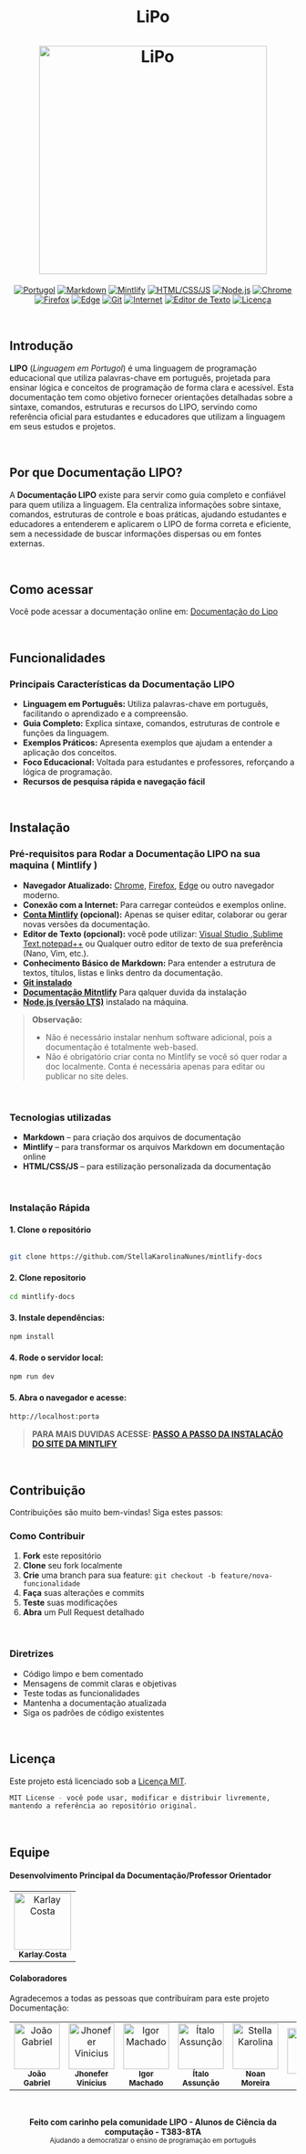  
  <h1 align="center">
      LiPo
    <br />
    <br />
    <a href="https://docs.lipolang.dev/pages">
     <img src="https://github.com/user-attachments/assets/dd2fc824-4dcf-4205-a605-b50416f45e38" alt="LiPo" height="400">
    </a>
  </h1 >

</div>

<p align="center">
  <a href="#"><img src="https://img.shields.io/badge/Português-f89d00?style=flat&logo=google-translate&logoColor=white" alt="Portugol"></a>
  <a href="#"><img src="https://img.shields.io/badge/Markdown-000000?style=flat&logo=markdown" alt="Markdown"></a>
  <a href="#"><img src="https://img.shields.io/badge/Mintlify-00C09B?style=flat&logo=mintlify&logoColor=white" alt="Mintlify"></a>
  <a href="#"><img src="https://img.shields.io/badge/HTML/CSS/JS-E34F26?style=flat&logo=html5&logoColor=white" alt="HTML/CSS/JS"></a>
  <a href="#"><img src="https://img.shields.io/badge/Node.js-339933?style=flat&logo=nodedotjs&logoColor=white" alt="Node.js"></a>
  <a href="#"><img src="https://img.shields.io/badge/Chrome-4285F4?style=flat&logo=googlechrome&logoColor=white" alt="Chrome"></a>
  <a href="#"><img src="https://img.shields.io/badge/Firefox-FF7139?style=flat&logo=firefox&logoColor=white" alt="Firefox"></a>
  <a href="#"><img src="https://img.shields.io/badge/Edge-0078D7?style=flat&logo=microsoftedge&logoColor=white" alt="Edge"></a>
  <a href="#"><img src="https://img.shields.io/badge/Git-F05032?style=flat&logo=git&logoColor=white" alt="Git"></a>
  <a href="#"><img src="https://img.shields.io/badge/Internet-0078D7?style=flat&logo=internetexplorer&logoColor=white" alt="Internet"></a>
  <a href="#"><img src="https://img.shields.io/badge/Editor_de_Texto-0078D7?style=flat&logo=visualstudiocode&logoColor=white" alt="Editor de Texto"></a>
  <a href="https://github.com/StellaKarolinaNunes/lipo-docs-mintlify/blob/main/LICENSE"><img src="https://img.shields.io/github/license/StellaKarolinaNunes/lipo-docs-mintlify?style=flat&logo=open-source-initiative&logoColor=white" alt="Licença"></a>
</p>


<br>

##  Introdução
**LIPO** (*Linguagem em Portugol*)  é uma linguagem de programação educacional que utiliza palavras-chave em português, projetada para ensinar lógica e conceitos de programação de forma clara e acessível. Esta documentação tem como objetivo fornecer orientações detalhadas sobre a sintaxe, comandos, estruturas e recursos do LIPO, servindo como referência oficial para estudantes e educadores que utilizam a linguagem em seus estudos e projetos.

<br>

## Por que Documentação LIPO?
A **Documentação LIPO** existe para servir como guia completo e confiável para quem utiliza a linguagem. Ela centraliza informações sobre sintaxe, comandos, estruturas de controle e boas práticas, ajudando estudantes e educadores a entenderem e aplicarem o LIPO de forma correta e eficiente, sem a necessidade de buscar informações dispersas ou em fontes externas. 

<br>

## Como acessar
Você pode acessar a documentação online em:  [Documentação do Lipo](https://docs.lipolang.dev/pages)

<br>

## Funcionalidades

###  Principais Características da Documentação LIPO
- **Linguagem em Português:** Utiliza palavras-chave em português, facilitando o aprendizado e a compreensão.
- **Guia Completo:** Explica sintaxe, comandos, estruturas de controle e funções da linguagem.
- **Exemplos Práticos:** Apresenta exemplos que ajudam a entender a aplicação dos conceitos.
- **Foco Educacional:** Voltada para estudantes e professores, reforçando a lógica de programação.
- **Recursos de pesquisa rápida e navegação fácil**

<br>

##  Instalação

### Pré-requisitos para Rodar a Documentação LIPO na sua maquina ( Mintlify )
- **Navegador Atualizado:**  [Chrome](https://www.google.com/intl/pt-BR/chrome/), [Firefox](https://www.firefox.com/pt-BR/download/all/), [Edge](https://www.microsoft.com/pt-br/edge/download?form=MA13FJ) ou outro navegador moderno. 
- **Conexão com a Internet:** Para carregar conteúdos e exemplos online.
-  **[Conta Mintlify](https://www.mintlify.com) (opcional):** Apenas se quiser editar, colaborar ou gerar novas versões da documentação.
-  **Editor de Texto (opcional):** você pode utilizar: [Visual Studio ](https://code.visualstudio.com/download),[Sublime Text](https://www.sublimetext.com/3),[notepad++](https://notepad-plus-plus.org/downloads/) ou Qualquer outro editor de texto de sua preferência (Nano, Vim, etc.).
 -  **Conhecimento Básico de Markdown:** Para entender a estrutura de textos, títulos, listas e links dentro da documentação.
-  **[Git instalado](https://git-scm.com/downloads)**
-  **[Documentação Mitntlify](https://www.mintlify.com/docs)** Para qalquer duvida da instalação
-  **[Node.js (versão LTS)](https://nodejs.org/pt)** instalado na máquina.

> **Observação:**
>  * Não é necessário instalar nenhum software adicional, pois a documentação é totalmente web-based.
>  * Não é obrigatório criar conta no Mintlify se você só quer rodar a doc localmente. Conta é necessária apenas para editar ou publicar no site deles.

<br>

### Tecnologias utilizadas
- **Markdown** – para criação dos arquivos de documentação
- **Mintlify** – para transformar os arquivos Markdown em documentação online
- **HTML/CSS/JS** – para estilização personalizada da documentação

<br>

###  Instalação Rápida

####  1. Clone o repositório

```bash

git clone https://github.com/StellaKarolinaNunes/mintlify-docs
```

####  2. Clone repositorio 

```bash
cd mintlify-docs
```

####  3. Instale dependências:

```bash
npm install
```

#### 4. Rode o servidor local:

```bash
npm run dev
```

#### 5. Abra o navegador e acesse:

```bash
http://localhost:porta
```

>**PARA MAIS DUVIDAS ACESSE: [PASSO A PASSO DA INSTALAÇÃO DO SITE DA MINTLIFY](https://www.mintlify.com/docs/installation)**

<br>

##  Contribuição
Contribuições são muito bem-vindas! Siga estes passos:

### Como Contribuir
1. **Fork** este repositório
2. **Clone** seu fork localmente
3. **Crie** uma branch para sua feature: `git checkout -b feature/nova-funcionalidade`
4. **Faça** suas alterações e commits
5. **Teste** suas modificações
6. **Abra** um Pull Request detalhado

<br>

###  Diretrizes

- Código limpo e bem comentado
- Mensagens de commit claras e objetivas
- Teste todas as funcionalidades
- Mantenha a documentação atualizada
- Siga os padrões de código existentes

<br>

##  Licença

Este projeto está licenciado sob a [Licença MIT](LICENSE).

``` bash
MIT License - você pode usar, modificar e distribuir livremente,
mantendo a referência ao repositório original.
```
<br>

## Equipe

#### Desenvolvimento Principal da Documentação/Professor Orientador

<table>
  <tr>
    <td align="center">
      <a href="https://github.com/karlaycosta">
        <img src="https://github.com/karlaycosta.png" width="100px" alt="Karlay Costa"/>
        <br />
        <sub><b>Karlay Costa</b></sub>
        <br />
      </a>
    </td>
  </tr>
</table>

#### Colaboradores
Agradecemos a todas as pessoas que contribuíram para este projeto Documentação:

<table>
  <tr>
    <td align="center">
      <a href="https://github.com/Gab0701">
        <img src="https://github.com/Gab0701.png" width="80px" alt="João Gabriel"/>
        <br />
        <sub><b>João Gabriel</b></sub>
      </a>
    </td>
    <td align="center">
      <a href="https://github.com/jhony996358">
        <img src="https://github.com/jhony996358.png" width="80px" alt="Jhonefer Vinicius"/>
        <br />
        <sub><b>Jhonefer Vinicius</b></sub>
      </a>
    </td>
    <td align="center">
      <a href="https://github.com/Igormachado90">
        <img src="https://github.com/Igormachado90.png" width="80px" alt="Igor Machado"/>
        <br />
        <sub><b>Igor Machado</b></sub>
      </a>
    </td>
    <td align="center">
      <a href="https://github.com/italo-assuncao">
        <img src="https://github.com/italo-assuncao.png" width="80px" alt="Ítalo Assunção"/>
        <br />
        <sub><b>Ítalo Assunção</b></sub>
      </a>
    </td>
     <td align="center">
      <a href="https://github.com/NoanMoreira">
        <img src="https://github.com/NoanMoreira.png" width="80px" alt="Stella Karolina"/>
        <br />
        <sub><b>Noan Moreira</b></sub>
      </a>
    </td>
    <td align="center">
      <a href="https://github.com/Luitinho147">
        <img src="https://github.com/Luitinho147.png" width="80px" alt="Luiz"/>
        <br />
        <sub><b>Luiz</b></sub>
      </a>
    </td>
    <td align="center">
      <a href="https://github.com/StellaKarolinaNunes">
        <img src="https://github.com/StellaKarolinaNunes.png" width="80px" alt="Stella Karolina"/>
        <br />
        <sub><b>Stella Karolina</b></sub>
      </a>
    </td>
  </tr>
</table>




<br>

<p align="center">
  <strong>Feito com carinho pela comunidade LIPO - Alunos de Ciência da computação - T383-8TA </strong>
  <br />
  <sub>Ajudando a democratizar o ensino de programação em português</sub>
</p>
